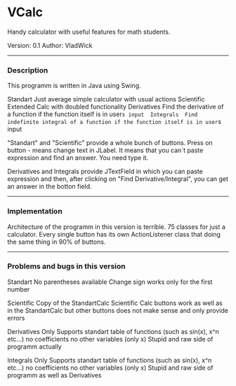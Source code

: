 # VCalc
Handy calculator with useful features for math students.

Version: 0.1 
Author: VladWick

---------------------------------------

<h3>Description</h3>
This programm is written in Java using Swing.

Standart 
	Just average simple calculator with usual actions 
Scientific 
	Extended Calc with doubled functionality
Derivatives 
	Find the derivative of a function if the function itself is in user`s input 
Integrals 
	Find indefinite integral of a function if the function itself is in user`s input 
	
"Standart" and "Scientific" provide a whole bunch of buttons. Press on button - means change text in JLabel.
It means that you can`t paste expression and find an answer. You need type it. 

Derivatives and Integrals provide JTextField in which you can paste expression and then, after clicking on "Find Derivative/Integral", you can get an answer in the botton field.
	
---------------------------------------

<h3>Implementation</h3>
Architecture of the programm in this version is terrible. 75 classes for just a calculator.
Every single button has its own ActionListener class that doing the same thing in 90% of buttons. 

---------------------------------------

<h3>Problems and bugs in this version</h3>
Standart 
	No parentheses available 
	Change sign works only for the first number 
	
Scientific 
	Copy of the StandartCalc
	Scientific Calc buttons work as well as in the StandartCalc but other buttons does not make sense and only provide errors  
	
Derivatives 
	Only Supports standart table of functions (such as sin(x), x^n etc...)
		no coefficients 
		no other variables (only x)
	Stupid and raw side of programm actually 
	
Integrals 
	Only Supports standart table of functions (such as sin(x), x^n etc...)
		no coefficients 
		no other variables (only x)
	Stupid and raw side of programm as well as Derivatives 
	
